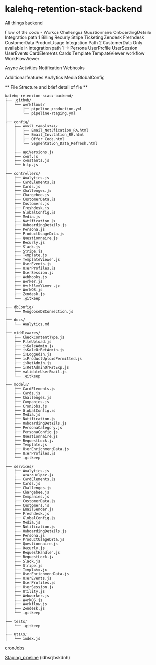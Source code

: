 # kalehq-retention-stack-backend
All things backend

Flow of the code - 
    Workos 
    Challenges 
    Questionnaire 
    OnboardingDetails 
    Integration path 1
        Billing
            Recurly
            Stripe
        Ticketing
            Zendesk
            Freshdesk
        CustomerData
            ProductUsage
    Integration Path 2
        CustomerData
    Only available in integration path 1 -> Persona
    UserProfile 
    UserSession 
    UserEvents
    CardElements
    Cards
    Template
    TemplateViewer
    workflow
    WorkFlowViewer


Async Activities
    Notification
    Webhooks

Additional features
    Analytics
    Media
    GlobalConfig



** File Structure and brief detail of file **

```
kalehq-retention-stack-backend/
├── .github/
│   └── workflows/
│       ├── pipeline_production.yml
│       └── pipeline-staging.yml
│
├── config/
│   ├── email_templates/
│   │   ├── Email_Notification_RA.html
│   │   ├── Email_Invitation_RE.html
│   │   ├── Offer_Code.html
│   │   └── Segmentation_Data_Refresh.html
│   │
│   ├── apiVersions.js
│   ├── conf.js
│   ├── constants.js
│   └── http.js
│
├── controllers/
│   ├── Analytics.js
│   ├── CardElements.js
│   ├── Cards.js
│   ├── Challenges.js
│   ├── Chargebee.js
│   ├── CustomerData.js
│   ├── Customers.js
│   ├── Freshdesk.js
│   ├── GlobalConfig.js
│   ├── Media.js
│   ├── Notification.js
│   ├── OnboardingDetails.js
│   ├── Persona.js
│   ├── ProductUsageData.js
│   ├── Questionnaire.js
│   ├── Recurly.js
│   ├── Slack.js
│   ├── Stripe.js
│   ├── Template.js
│   ├── TemplateViewer.js
│   ├── UserEvents.js
│   ├── UserProfiles.js
│   ├── UserSession.js
│   ├── Webhooks.js
│   ├── Worker.js
│   ├── WorkflowViewer.js
│   ├── WorkOS.js
│   ├── Zendesk.js
│   └── .gitkeep
│
├── dbConfig/
│   └── MongooseDBConnection.js
│
├── docs/
│   └── Analytics.md
│
├── middlewares/
│   ├── CheckContentType.js
│   ├── FileUpload.js
│   ├── isKaleAdmin.js
│   ├── isKaleOrRetAdmin.js
│   ├── isLoggedIn.js
│   ├── isProductUploadPermitted.js
│   ├── isRetAdmin.js
│   ├── isRetAdminOrRetExp.js
│   ├── validateUserEmail.js
│   └── .gitkeep
│
├── models/
│   ├── CardElements.js
│   ├── Cards.js
│   ├── Challenges.js
│   ├── Companies.js
│   ├── CronJobs.js
│   ├── GlobalConfig.js
│   ├── Media.js
│   ├── Notification.js
│   ├── OnboardingDetails.js
│   ├── PersonaCategory.js
│   ├── PersonaConfig.js
│   ├── Questionnaire.js
│   ├── RequestLock.js
│   ├── Template.js
│   ├── UserEnrichmentData.js
│   ├── UserProfiles.js
│   └── .gitkeep
│
├── services/
│   ├── Analytics.js
│   ├── AzureHelper.js
│   ├── CardElements.js
│   ├── Cards.js
│   ├── Challenges.js
│   ├── Chargebee.js
│   ├── Companies.js
│   ├── CustomerData.js
│   ├── Customers.js
│   ├── EmailSender.js
│   ├── Freshdesk.js
│   ├── GlobalConfig.js
│   ├── Media.js
│   ├── Notification.js
│   ├── OnboardingDetails.js
│   ├── Persona.js
│   ├── ProductUsageData.js
│   ├── Questionnaire.js
│   ├── Recurly.js
│   ├── RequestHandler.js
│   ├── RequestLock.js
│   ├── Slack.js
│   ├── Stripe.js
│   ├── Template.js
│   ├── UserEnrichmentData.js
│   ├── UserEvents.js
│   ├── UserProfiles.js
│   ├── UserSession.js
│   ├── Utility.js
│   ├── Webworker.js
│   ├── WorkOS.js
│   ├── Workflow.js
│   ├── Zendesk.js
│   └── .gitkeep
│
├── tests/
│   └── .gitkeep
│
├── utils/
│   └── index.js
```



[cronJobs](#models_docs/CronJobs.md)

[Staging_pipeline](.github/workflows/pipeline-staging.yml) (ldbsnjbskdnh)

